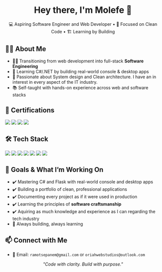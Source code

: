 <h1 align="center">Hey there, I'm Molefe 👋</h1>

<p align="center">
  💻 Aspiring Software Engineer and Web Developer • 🎯 Focused on Clean Code • 🏗️ Learning by Building
</p>

## 👨‍💻 About Me  
- 👨‍💻 Transitioning from web development into full-stack **Software Engineering**  
- 🧠 Learning C#/.NET by building real-world console & desktop apps  
- 🔧 Passionate about System design and Clean architecture. I have an in interest in every aspect of the IT industry.  
- 📚 Self-taught with hands-on experience across web and software stacks

## 🏅 Certifications

<p>
  <img src="https://img.shields.io/badge/Google-Cybersecurity-blue?style=flat&logo=google&logoColor=white"/>
  <img src="https://img.shields.io/badge/Google-Technical Support Fundamentals-blue?style=flat&logo=google&logoColor=white"/>
  <img src="https://img.shields.io/badge/Microsoft-C%23-orange?style=flat&logo=microsoft&logoColor=white"/>
  <img src="https://img.shields.io/badge/Microsoft-IT%20Support-green?style=flat&logo=microsoft&logoColor=white"/>
</p>

## 🛠️ Tech Stack

<p>
  <img src="https://img.shields.io/badge/C%23-239120?style=flat&logo=c-sharp&logoColor=white"/>
  <img src="https://img.shields.io/badge/.NET-512BD4?style=flat&logo=dotnet&logoColor=white"/>
  <img src="https://img.shields.io/badge/Flask-000000?style=flat&logo=flask&logoColor=white"/>
  <img src="https://img.shields.io/badge/Python-3776AB?style=flat&logo=python&logoColor=white"/>
  <img src="https://img.shields.io/badge/HTML5-E34F26?style=flat&logo=html5&logoColor=white"/>
  <img src="https://img.shields.io/badge/CSS3-1572B6?style=flat&logo=css3&logoColor=white"/>
  <img src="https://img.shields.io/badge/Git-F05032?style=flat&logo=git&logoColor=white"/>
</p>

## 🎯 Goals & What I’m Working On

- ✔️ Mastering C# and Flask with real-world console and desktop apps  
- ✔️ Building a portfolio of clean, professional applications  
- ✔️ Documenting every project as if it were used in production  
- ✔️ Learning the principles of **software craftsmanship**
- ✔️ Aquiring as much knowledge and experience as I can regarding the tech industry
- 🧠 Always building, always learning

## 📫 Connect with Me

- 📧 Email: `ramotsepanem@gmail.com` or `oriahwebstudios@outlook.com` 

<p align="center">
  <i>"Code with clarity. Build with purpose."</i>
</p>


<!--
**MolefeRamotsepane/MolefeRamotsepane** is a ✨ _special_ ✨ repository because its `README.md` (this file) appears on your GitHub profile.

Here are some ideas to get you started:

- 🔭 I’m currently working on ...
- 🌱 I’m currently learning ...
- 👯 I’m looking to collaborate on ...
- 🤔 I’m looking for help with ...
- 💬 Ask me about ...
- 📫 How to reach me: ...
- 😄 Pronouns: ...
- ⚡ Fun fact: ...
-->
